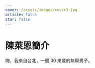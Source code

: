 ```yaml
---
cover: /assets/images/cover3.jpg
article: false
star: false
---
```


# 陳萊恩簡介

嗨，我來自台北，一個 30 來歲的無聊男子。
